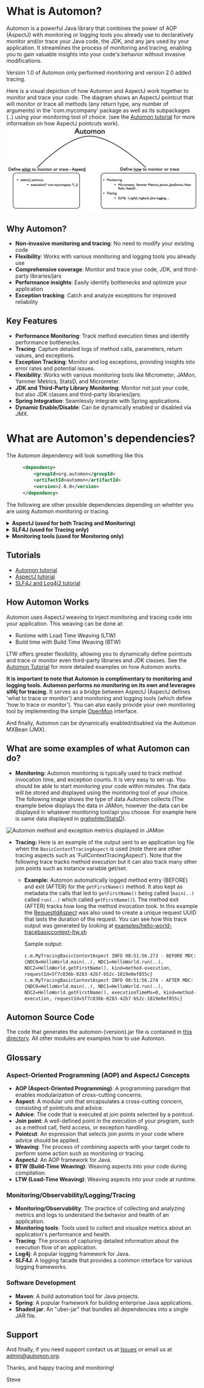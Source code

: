 # What is Automon?

Automon is a powerful Java library that combines the power of AOP (AspectJ) with monitoring or logging tools you already 
use to declaratively monitor and/or trace your Java code, the JDK, and any jars used by your application. It streamlines the process 
of monitoring and tracing, enabling you to gain valuable insights into your code's behavior without invasive modifications.

Version 1.0 of Automon only performed monitoring and version 2.0 added tracing.

Here is a visual depiction of how Automon and AspectJ work together to monitor and trace your code.
The  diagram shows an AspectJ pointcut that will monitor or trace all methods (any return type, any number of arguments) in the 'com.mycompany' package as well as 
its subpackages (..) using your monitoring tool of choice. (see the [Automon tutorial](https://github.com/stevensouza/automon/blob/master/docs/automon-tutorial.md) for more information
on how AspectJ pointcuts work).
![Automon](https://github.com/stevensouza/automon/blob/master/docs/automon_bridge.png)

## Why Automon?

- **Non-invasive monitoring and tracing**: No need to modify your existing code
- **Flexibility**: Works with various monitoring and logging tools you already use
- **Comprehensive coverage**: Monitor and trace your code, JDK, and third-party libraries/jars
- **Performance insights**: Easily identify bottlenecks and optimize your application
- **Exception tracking**: Catch and analyze exceptions for improved reliability

## Key Features

- **Performance Monitoring**: Track method execution times and identify performance bottlenecks.
- **Tracing**: Capture detailed logs of method calls, parameters, return values, and exceptions.
- **Exception Tracking**: Monitor and log exceptions, providing insights into error rates and potential issues.
- **Flexibility**: Works with various monitoring tools like Micrometer, JAMon, Yammer Metrics, StatsD, and Micrometer.
- **JDK and Third-Party Library Monitoring**: Monitor not just your code, but also JDK classes and third-party libraries/jars.
- **Spring Integration**: Seamlessly integrate with Spring applications.
- **Dynamic Enable/Disable**: Can be dynamically enabled or disabled via JMX.

# What are Automon's dependencies?
The Automon dependency will look something like this
```xml
      <dependency>
          <groupId>org.automon</groupId>
          <artifactId>automon</artifactId>
          <version>2.0.0</version>
      </dependency>
```
The following are other possible dependencies depending on whehter you are using Automon monitoring or tracing.

<details>
<summary><strong>AspectJ (used for both Tracing and Monitoring)</strong></summary>

- **Aspect-Oriented Programming (AOP)** is a programming paradigm that addresses cross-cutting concerns, which are functionalities that span multiple parts of your application (e.g., logging, performance monitoring, security).
- **AspectJ** is a popular AOP framework for Java that provides a rich set of tools for defining and weaving aspects into your code.

Automon leverages AspectJ's capabilities to enable developers and administrators to not only define what parts of their 
code to observe (pointcuts), but also to seamlessly inject custom monitoring or tracing logic at those precise points (advice).
</details>

<details>
<summary><strong>SLF4J (used for Tracing only)</strong></summary>

SLF4J (Simple Logging Facade for Java) acts as a bridge between your application and the actual logging framework you 
choose to use. It allows you to switch logging implementations (like Log4j, Logback, etc.) without changing your code. 
This provides flexibility and makes your application independent of a specific logging library

'Tracing' is defined as the process of capturing detailed information about the execution flow of an application.
Automon utilizes SLF4J's flexibility to provide comprehensive tracing capabilities, capturing method entry and exit 
events along with crucial metadata such as method names, execution times, and parameter values, to name just a few.
</details>

<details>
<summary><strong>Monitoring tools (used for Monitoring only)</strong></summary>

'Monitoring' is defined as the practice of collecting and analyzing metrics to understand the behavior and health of an application.

Some monitoring tools Automon currently works with are: Micrometer JAMon, JavaSimon, Yammer Metrics, StatsD. Here are the current [implementations](https://github.com/stevensouza/automon/tree/master/automon/src/main/java/org/automon/implementations).
If automon doesn't support your tool of interest it can usually be supported by adding a simple class.

Note: [Micrometer](https://micrometer.io/docs) serves as a proxy for other monitoring/metering APIs and so through it automon does too.  As of 5/2019 the list of tools Micrometer can proxy includes: AppOptics, Atlas, Datadog, Dynatrace, Elastic, Ganglia, Graphite, Humio, Influx, JMX, KairosDB, New Relic, Prometheus, SignalFx, StatsD, Wavefront.

</details>

## Tutorials
* [Automon tutorial](https://github.com/stevensouza/automon/blob/master/docs/automon-tutorial.md)
* [AspectJ tutorial](https://github.com/stevensouza/automon/blob/master/docs/aspectj-tutorial.md)
* [SLF4J and Log4j2 tutorial](https://github.com/stevensouza/automon/blob/master/docs/slf4j-log4j2-tutorial.md)

## How Automon Works

Automon uses AspectJ weaving to inject monitoring and tracing code into your application. This weaving can be done at:
- Runtime with Load Time Weaving (LTW)
- Build time with Build Time Weaving (BTW)

LTW offers greater flexibility, allowing you to dynamically define pointcuts and trace or monitor even third-party libraries and JDK classes.
See the [Automon Tutorial](https://github.com/stevensouza/automon/blob/master/docs/automon-tutorial.md) for more detailed examples on how Automon works.

**It is important to note that Automon is complimentary to monitoring and logging tools. Automon performs no monitoring on its own and leverages slf4j for tracing.**
It serves as a bridge between AspectJ (AspectJ defines 'what to trace or monitor') and monitoring and logging tools (which define 'how to trace or monitor').
You can also easily provide your own monitoring tool by implementing the simple [OpenMon](https://github.com/stevensouza/automon/blob/master/automon/src/main/java/org/automon/implementations/OpenMon.java)
interface.

And finally, Automon can be dynamically enabled/disabled via the Automon MXBean (JMX).

## What are some examples of what Automon can do?
- **Monitoring:** Automon monitoring is typically used to track method invocation time, and exception counts. It is very easy to set-up. You should
be able to start monitoring your code within minutes.  The data will be stored and displayed using the monitoring tool of your choice. 
The following image shows the type of data Automon collects (The example below displays the data in JAMon, however the data can be displayed in whatever monitoring tool/api you choose.  For example here is same data displayed in [grahphite/StatsD](https://github.com/stevensouza/automon/blob/master/docs/automon_statsd.png)).

![Automon method and exception metrics displayed in JAMon](https://github.com/stevensouza/automon/blob/master/docs/automon_jamon.png)

* **Tracing:** Here is an example of the output sent to an application log file when the `BasicContextTracingAspect` is used (note there are other tracing aspects such as 'FullContextTracingAspect'). Note that the following trace tracks method execution but it can also track many other join points such as instance variable get/set.

    * **Example:**
      Automon automatically logged method entry (BEFORE) and exit (AFTER) for the `getFirstName()` method.
      It also kept as metadata the calls that led to `getFirstName()` being called (`main(..)` called `run(..)` which called `getFirstName()`).
      The method exit (AFTER) tracks how long the method invocation took. In this example the [RequestIdAspect](https://github.com/stevensouza/automon/blob/master/automon/src/main/java/org/automon/aspects/tracing/spring/RequestIdAspect.java) was also used to create
      a unique request UUID that lasts the duration of the request. You can see how this trace output was generated by looking at
      [examples/hello-world-tracebasiccontext-ltw.sh](https://github.com/stevensouza/automon/tree/master/examples/hello-world-tracebasiccontext-ltw.sh)

      Sample output:
      ```
      c.m.MyTracingBasicContextAspect INFO 08:51:56.273 - BEFORE MDC: {NDC0=HelloWorld.main(..), NDC1=HelloWorld.run(..), NDC2=HelloWorld.getFirstName(), kind=method-execution, requestId=5f7c836b-0283-42b7-b52c-1819e0ef855c} 
      c.m.MyTracingBasicContextAspect INFO 08:51:56.274 - AFTER MDC: {NDC0=HelloWorld.main(..), NDC1=HelloWorld.run(..), NDC2=HelloWorld.getFirstName(), executionTimeMs=0, kind=method-execution, requestId=5f7c836b-0283-42b7-b52c-1819e0ef855c}
      ```

Automon Source Code
-----------------------------------

The code that generates the automon-{version}.jar file is contained in [this directory](https://github.com/stevensouza/automon/tree/master/automon). All other modules are
examples how to use Automon.

## Glossary
### Aspect-Oriented Programming (AOP) and AspectJ Concepts
* **AOP (Aspect-Oriented Programming)**: A programming paradigm that enables modularization of cross-cutting concerns.
* **Aspect**: A modular unit that encapsulates a cross-cutting concern, consisting of pointcuts and advice.
* **Advice**: The code that is executed at join points selected by a pointcut.
* **Join point**: A well-defined point in the execution of your program, such as a method call, field access, or exception handling.
* **Pointcut**: An expression that selects join points in your code where advice should be applied.
* **Weaving**: The process of combining aspects with your target code to perform some action such as monitoring or tracing.
* **AspectJ**: An AOP framework for Java.
* **BTW (Build-Time Weaving)**: Weaving aspects into your code during compilation.
* **LTW (Load-Time Weaving)**: Weaving aspects into your code at runtime.

### Monitoring/Observability/Logging/Tracing
* **Monitoring/Observability**: The practice of collecting and analyzing metrics and logs to understand the behavior and health of an application.
* **Monitoring tools**: Tools used to collect and visualize metrics about an application's performance and health.
* **Tracing**: The process of capturing detailed information about the execution flow of an application.
* **Log4j**: A popular logging framework for Java.
* **SLF4J**: A logging facade that provides a common interface for various logging frameworks.

### Software Development
* **Maven**: A build automation tool for Java projects.
* **Spring**: A popular framework for building enterprise Java applications.
* **Shaded jar**: An "uber-jar" that bundles all dependencies into a single JAR file.


Support
-----------------------------------
And finally, if you need support contact us at [Issues](https://github.com/stevensouza/automon/issues) or email us
at admin@automon.org.

Thanks, and happy tracing and monitoring!

Steve

